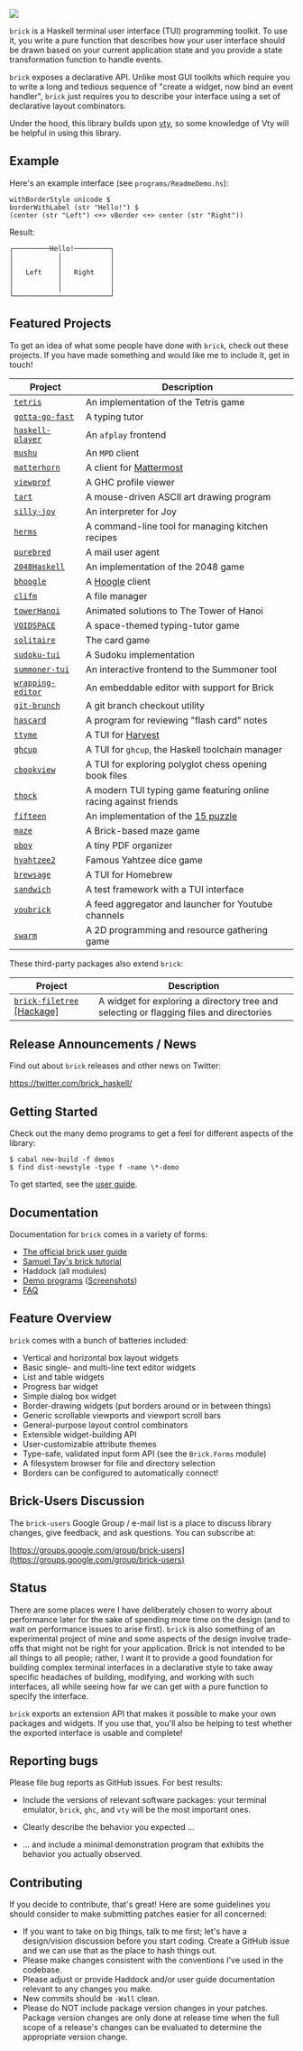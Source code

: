 ![](logo/brick-final-clearbg-with-text.svg)

`brick` is a Haskell terminal user interface (TUI) programming toolkit.
To use it, you write a pure function that describes how your user
interface should be drawn based on your current application state and
you provide a state transformation function to handle events.

`brick` exposes a declarative API. Unlike most GUI toolkits which
require you to write a long and tedious sequence of "create a widget,
now bind an event handler", `brick` just requires you to describe your
interface using a set of declarative layout combinators.

Under the hood, this library builds upon
[vty](http://hackage.haskell.org/package/vty), so some knowledge of Vty
will be helpful in using this library.

Example
-------

Here's an example interface (see `programs/ReadmeDemo.hs`):

```
withBorderStyle unicode $
borderWithLabel (str "Hello!") $
(center (str "Left") <+> vBorder <+> center (str "Right"))
```

Result:

```
┌─────────Hello!─────────┐
│           │            │
│           │            │
│   Left    │   Right    │
│           │            │
│           │            │
└────────────────────────┘
```

Featured Projects
-----------------

To get an idea of what some people have done with `brick`, check out
these projects. If you have made something and would like me to include
it, get in touch!

| Project | Description |
| ------- | ----------- |
| [`tetris`](https://github.com/SamTay/tetris) | An implementation of the Tetris game |
| [`gotta-go-fast`](https://github.com/callum-oakley/gotta-go-fast) | A typing tutor |
| [`haskell-player`](https://github.com/potomak/haskell-player) | An `afplay` frontend |
| [`mushu`](https://github.com/elaye/mushu) | An `MPD` client |
| [`matterhorn`](https://github.com/matterhorn-chat/matterhorn) | A client for [Mattermost](https://about.mattermost.com/) |
| [`viewprof`](https://github.com/maoe/viewprof) | A GHC profile viewer |
| [`tart`](https://github.com/jtdaugherty/tart) | A mouse-driven ASCII art drawing program |
| [`silly-joy`](https://github.com/rootmos/silly-joy) | An interpreter for Joy |
| [`herms`](https://github.com/jackkiefer/herms) | A command-line tool for managing kitchen recipes |
| [`purebred`](https://github.com/purebred-mua/purebred) | A mail user agent |
| [`2048Haskell`](https://github.com/8Gitbrix/2048Haskell) | An implementation of the 2048 game |
| [`bhoogle`](https://github.com/andrevdm/bhoogle) | A [Hoogle](https://www.haskell.org/hoogle/) client |
| [`clifm`](https://github.com/pasqu4le/clifm) | A file manager |
| [`towerHanoi`](https://github.com/shajenM/projects/tree/master/towerHanoi) | Animated solutions to The Tower of Hanoi |
| [`VOIDSPACE`](https://github.com/ChrisPenner/void-space) | A space-themed typing-tutor game |
| [`solitaire`](https://github.com/ambuc/solitaire) | The card game |
| [`sudoku-tui`](https://github.com/evanrelf/sudoku-tui) | A Sudoku implementation |
| [`summoner-tui`](https://github.com/kowainik/summoner/tree/master/summoner-tui) | An interactive frontend to the Summoner tool |
| [`wrapping-editor`](https://github.com/ta0kira/wrapping-editor) | An embeddable editor with support for Brick |
| [`git-brunch`](https://github.com/andys8/git-brunch) | A git branch checkout utility |
| [`hascard`](https://github.com/Yvee1/hascard) | A program for reviewing "flash card" notes |
| [`ttyme`](https://github.com/evuez/ttyme) | A TUI for [Harvest](https://www.getharvest.com/) |
| [`ghcup`](https://www.haskell.org/ghcup/) | A TUI for `ghcup`, the Haskell toolchain manager |
| [`cbookview`](https://github.com/mlang/chessIO) | A TUI for exploring polyglot chess opening book files |
| [`thock`](https://github.com/rmehri01/thock) | A modern TUI typing game featuring online racing against friends |
| [`fifteen`](https://github.com/benjaminselfridge/fifteen) | An implementation of the [15 puzzle](https://en.wikipedia.org/wiki/15_puzzle) |
| [`maze`](https://github.com/benjaminselfridge/maze) | A Brick-based maze game |
| [`pboy`](https://github.com/2mol/pboy) | A tiny PDF organizer |
| [`hyahtzee2`](https://github.com/DamienCassou/hyahtzee2#readme) | Famous Yahtzee dice game |
| [`brewsage`](https://github.com/gerdreiss/brewsage#readme) | A TUI for Homebrew |
| [`sandwich`](https://codedownio.github.io/sandwich/) | A test framework with a TUI interface |
| [`youbrick`](https://github.com/florentc/youbrick) | A feed aggregator and launcher for Youtube channels |
| [`swarm`](https://github.com/byorgey/swarm/) | A 2D programming and resource gathering game |

These third-party packages also extend `brick`:

| Project | Description |
| ------- | ----------- |
| [`brick-filetree`](https://github.com/ChrisPenner/brick-filetree) [[Hackage]](http://hackage.haskell.org/package/brick-filetree) | A widget for exploring a directory tree and selecting or flagging files and directories |

Release Announcements / News
----------------------------

Find out about `brick` releases and other news on Twitter:

https://twitter.com/brick_haskell/

Getting Started
---------------

Check out the many demo programs to get a feel for different aspects of
the library:

```
$ cabal new-build -f demos
$ find dist-newstyle -type f -name \*-demo
```

To get started, see the [user guide](https://github.com/jtdaugherty/brick/blob/master/docs/guide.rst).

Documentation
-------------

Documentation for `brick` comes in a variety of forms:

* [The official brick user guide](https://github.com/jtdaugherty/brick/blob/master/docs/guide.rst)
* [Samuel Tay's brick tutorial](https://github.com/jtdaugherty/brick/blob/master/docs/samtay-tutorial.md)
* Haddock (all modules)
* [Demo programs](https://github.com/jtdaugherty/brick/blob/master/programs) ([Screenshots](https://github.com/jtdaugherty/brick/blob/master/docs/programs-screenshots.md))
* [FAQ](https://github.com/jtdaugherty/brick/blob/master/FAQ.md)

Feature Overview
----------------

`brick` comes with a bunch of batteries included:

 * Vertical and horizontal box layout widgets
 * Basic single- and multi-line text editor widgets
 * List and table widgets
 * Progress bar widget
 * Simple dialog box widget
 * Border-drawing widgets (put borders around or in between things)
 * Generic scrollable viewports and viewport scroll bars
 * General-purpose layout control combinators
 * Extensible widget-building API
 * User-customizable attribute themes
 * Type-safe, validated input form API (see the `Brick.Forms` module)
 * A filesystem browser for file and directory selection
 * Borders can be configured to automatically connect!

Brick-Users Discussion
----------------------

The `brick-users` Google Group / e-mail list is a place to discuss
library changes, give feedback, and ask questions. You can subscribe at:

[https://groups.google.com/group/brick-users](https://groups.google.com/group/brick-users)

Status
------

There are some places were I have deliberately chosen to worry about
performance later for the sake of spending more time on the design
(and to wait on performance issues to arise first). `brick` is also
something of an experimental project of mine and some aspects of the
design involve trade-offs that might not be right for your application.
Brick is not intended to be all things to all people; rather, I want it
to provide a good foundation for building complex terminal interfaces
in a declarative style to take away specific headaches of building,
modifying, and working with such interfaces, all while seeing how far we
can get with a pure function to specify the interface.

`brick` exports an extension API that makes it possible to make your own
packages and widgets. If you use that, you'll also be helping to test
whether the exported interface is usable and complete!

Reporting bugs
--------------

Please file bug reports as GitHub issues.  For best results:

 - Include the versions of relevant software packages: your terminal
   emulator, `brick`, `ghc`, and `vty` will be the most important
   ones.

 - Clearly describe the behavior you expected ...

 - ... and include a minimal demonstration program that exhibits the
   behavior you actually observed.

Contributing
------------

If you decide to contribute, that's great! Here are some guidelines you
should consider to make submitting patches easier for all concerned:

 - If you want to take on big things, talk to me first; let's have a
   design/vision discussion before you start coding. Create a GitHub
   issue and we can use that as the place to hash things out.
 - Please make changes consistent with the conventions I've used in the
   codebase.
 - Please adjust or provide Haddock and/or user guide documentation
   relevant to any changes you make.
 - New commits should be `-Wall` clean.
 - Please do NOT include package version changes in your patches.
   Package version changes are only done at release time when the full
   scope of a release's changes can be evaluated to determine the
   appropriate version change.
